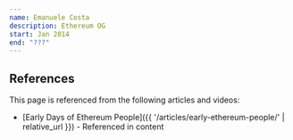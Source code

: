 ```yaml
---
name: Emanuele Costa
description: Ethereum OG
start: Jan 2014
end: "???"
---
```


## References

This page is referenced from the following articles and videos:

- [Early Days of Ethereum People]({{ '/articles/early-ethereum-people/' | relative_url }}) - Referenced in content
